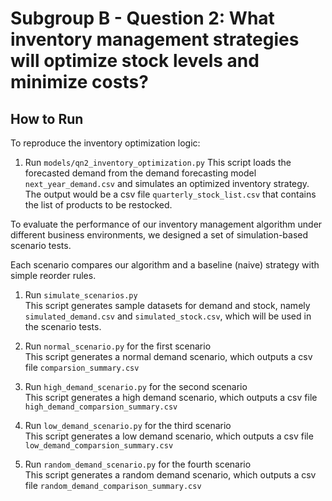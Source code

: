 # Subgroup B -  Question 2: What inventory management strategies will optimize stock levels and minimize costs?

## How to Run
To reproduce the inventory optimization logic:  

1. Run `models/qn2_inventory_optimization.py`
This script loads the forecasted demand from the demand forecasting model `next_year_demand.csv` and simulates an optimized inventory strategy. The output would be a csv file `quarterly_stock_list.csv` that contains the list of products to be restocked.   

To evaluate the performance of our inventory management algorithm under different business environments, we designed a set of simulation-based scenario tests.  

Each scenario compares our algorithm and a baseline (naive) strategy with simple reorder rules.   

1. Run `simulate_scenarios.py`   
This script generates sample datasets for demand and stock, namely `simulated_demand.csv` and `simulated_stock.csv`, which will be used in the scenario tests.  

2. Run `normal_scenario.py` for the first scenario  
This script generates a normal demand scenario, which outputs a csv file `comparsion_summary.csv` 

3. Run `high_demand_scenario.py` for the second scenario  
This script generates a high demand scenario, which outputs a csv file `high_demand_comparsion_summary.csv`

4. Run `low_demand_scenario.py` for the third scenario  
This script generates a low demand scenario, which outputs a csv file `low_demand_comparsion_summary.csv` 

5. Run `random_demand_scenario.py` for the fourth scenario  
This script generates a random demand scenario, which outputs a csv file `random_demand_comparison_summary.csv`
